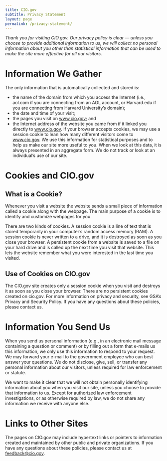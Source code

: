 ```yaml
---
title: CIO.gov
subtitle: Privacy Statement
layout: page
permalink: /privacy-statement/
---
```


*Thank you for visiting CIO.gov. Our privacy policy is clear — unless you choose to provide additional information to us, we will collect no personal information about you other than statistical information that can be used to make the site more effective for all our visitors.*

# Information We Gather
The only information that is automatically collected and stored is:

* the name of the domain from which you access the Internet (i.e., aol.com if you are connecting from an AOL account, or Harvard.edu if you are connecting from Harvard University’s domain);
* the date and time of your visit;
* the pages you visit on www.cio.gov; and
* the Internet address of the website you came from if it linked you directly to www.cio.gov. If your browser accepts cookies, we may use a session cookie to lean how many different visitors come to www.cio.gov. We use this information for statistical purposes and to help us make our site more useful to you. When we look at this data, it is always presented in an aggregate form. We do not track or look at an individual’s use of our site.

# Cookies and CIO.gov
## What is a Cookie?<br/>
Whenever you visit a website the website sends a small piece of information called a cookie along with the webpage. The main purpose of a cookie is to identify and customize webpages for you.

There are two kinds of cookies. A session cookie is a line of text that is stored temporarily in your computer’s random access memory (RAM). A session cookie is never written to a drive, and it is destroyed as soon as you close your browser. A persistent cookie from a website is saved to a file on your hard drive and is called up the next time you visit that website. This lets the website remember what you were interested in the last time you visited.

## Use of Cookies on CIO.gov<br/>
The CIO.gov site creates only a session cookie when you visit and destroys it as soon as you close your browser. There are no persistent cookies created on cio.gov. For more information on privacy and security, see GSA’s Privacy and Security Policy. If you have any questions about these policies, please contact us.

# Information You Send Us
When you send us personal information (e.g., in an electronic mail message containing a question or comment) or by filling out a form that e-mails us this information, we only use this information to respond to your request. We may forward your e-mail to the government employee who can best answer your questions. We do not disclose, give, sell, or transfer any personal information about our visitors, unless required for law enforcement or statute.

We want to make it clear that we will not obtain personally identifying information about you when you visit our site, unless you choose to provide that information to us. Except for authorized law enforcement investigations, or as otherwise required by law, we do not share any information we receive with anyone else.

# Links to Other Sites
The pages on CIO.gov may include hypertext links or pointers to information created and maintained by other public and private organizations. If you have any questions about these policies, please contact us at [feedback@cio.gov](mailto:feedback@cio.gov).
